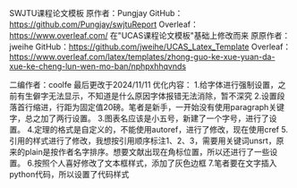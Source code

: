 SWJTU课程论文模板
原作者：Pungjay
GitHub：https://github.com/Pungjay/swjtuReport
Overleaf：https://www.overleaf.com/
在"UCAS课程论文模板"基础上修改而来
原原作者：jweihe
GitHub：https://github.com/jweihe/UCAS_Latex_Template
Overleaf：https://www.overleaf.com/latex/templates/zhong-guo-ke-xue-yuan-da-xue-ke-cheng-lun-wen-mo-ban/nphpxhhqvnds

二编作者：coolfe
最后更改于2024/11/11
优化内容：
1.给字体进行强制设置，之前有生僻字无法显示，不知道是什么原因字体报错无法消除，暂不深究
2.设置段落首行缩进，行距为固定值20磅。笔者是新手，一开始没有使用paragraph关键字，总之加了两行设置。
3.图表名应该是小五号，新建了一个字号，进行了设置。
4.定理的格式是自定义的，不能使用autoref，进行了修改，现在使用cref
5.引用的样式进行了修改，我想按引用顺序标注1、2、3，需要用关键词unsrt，原来的plain是按作者名字排序。想要文献出现在角标位置，所以还进行了一些设置。
6.按照个人喜好修改了文本框样式，添加了灰色边框
7.笔者要在文字插入python代码，所以设置了代码样式
